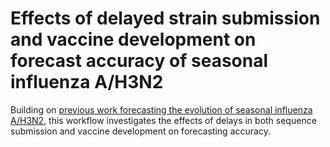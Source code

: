 # Effects of delayed strain submission and vaccine development on forecast accuracy of seasonal influenza A/H3N2

Building on [previous work forecasting the evolution of seasonal influenza A/H3N2](https://github.com/blab/flu-forecasting), this workflow investigates the effects of delays in both sequence submission and vaccine development on forecasting accuracy.
